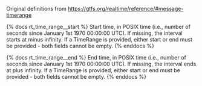 Original definitions from https://gtfs.org/realtime/reference/#message-timerange

{% docs rt_time_range__start %}
Start time, in POSIX time (i.e., number of seconds since January 1st 1970 00:00:00 UTC). If missing, the interval starts at minus infinity. If a TimeRange is provided, either start or end must be provided - both fields cannot be empty.
{% enddocs %}

{% docs rt_time_range__end %}
End time, in POSIX time (i.e., number of seconds since January 1st 1970 00:00:00 UTC). If missing, the interval ends at plus infinity. If a TimeRange is provided, either start or end must be provided - both fields cannot be empty.
{% enddocs %}
